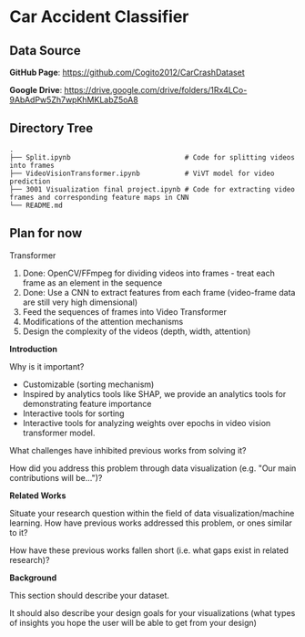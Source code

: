 # Car Accident Classifier

## Data Source

**GitHub Page**: https://github.com/Cogito2012/CarCrashDataset

**Google Drive**: https://drive.google.com/drive/folders/1Rx4LCo-9AbAdPw5Zh7wpKhMKLabZ5oA8

## Directory Tree
```
.
├── Split.ipynb                            # Code for splitting videos into frames
├── VideoVisionTransformer.ipynb           # ViVT model for video prediction
├── 3001 Visualization final project.ipynb # Code for extracting video frames and corresponding feature maps in CNN
└── README.md
```

## Plan for now
Transformer
<ol>
  <li>Done: OpenCV/FFmpeg for dividing videos into frames - treat each frame as an element in the sequence</li>
  <li>Done: Use a CNN to extract features from each frame (video-frame data are still very high dimensional)</li>
  <li>Feed the sequences of frames into Video Transformer</li>
  <li>Modifications of the attention mechanisms</li>
  <li>Design the complexity of the videos (depth, width, attention)</li>
</ol>

**Introduction**

Why is it important? 

- Customizable (sorting mechanism)
- Inspired by analytics tools like SHAP, we provide an analytics tools for demonstrating feature importance
- Interactive tools for sorting 
- Interactive tools for analyzing weights over epochs in video vision transformer model.

What challenges have inhibited previous works from solving it? 

How did you address this problem through data visualization (e.g. "Our main contributions will be...")? 


**Related Works**

Situate your research question within the field of data visualization/machine learning. How have previous works addressed this problem, or ones similar to it? 

How have these previous works fallen short (i.e. what gaps exist in related research)?


**Background**

This section should describe your dataset.

It should also describe your design goals for your visualizations (what types of insights you hope the user will be able to get from your design)